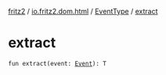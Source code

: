 [fritz2](../../index.md) / [io.fritz2.dom.html](../index.md) / [EventType](index.md) / [extract](./extract.md)

# extract

`fun extract(event: `[`Event`](https://kotlinlang.org/api/latest/jvm/stdlib/org.w3c.dom.events/-event/index.html)`): T`